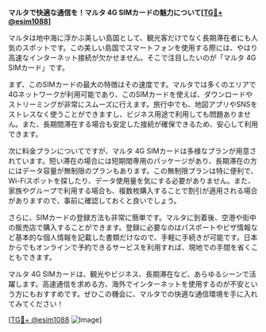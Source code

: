 **マルタで快適な通信を！マルタ 4G SIMカードの魅力について[[TG💪+ @esim1088](https://t.me/s/esim1088)]**

マルタは地中海に浮かぶ美しい島国として、観光客だけでなく長期滞在者にも人気のスポットです。この美しい島国でスマートフォンを使用する際には、やはり高速なインターネット接続が欠かせません。そこで注目したいのが「マルタ 4G SIMカード」です。

まず、このSIMカードの最大の特徴はその速度です。マルタでは多くのエリアで4Gネットワークが利用可能であり、このSIMカードを使えば、ダウンロードやストリーミングが非常にスムーズに行えます。旅行中でも、地図アプリやSNSをストレスなく使うことができますし、ビジネス用途で利用しても問題ありません。また、長期間滞在する場合も安定した接続が確保できるため、安心して利用できます。

次に料金プランについてですが、マルタ 4G SIMカードは多様なプランが用意されています。短い滞在の場合には短期間専用のパッケージがあり、長期滞在の方にはデータ容量が無制限のプランもあります。この無制限プランは特に便利で、Wi-Fiスポットを探したり、データ使用量を気にする必要がありません。また、家族やグループで利用する場合も、複数枚購入することで割引が適用される場合がありますので、事前に確認しておくと良いでしょう。

さらに、SIMカードの登録方法も非常に簡単です。マルタに到着後、空港や街中の販売店で購入することができます。登録に必要なのはパスポートやビザ情報など基本的な個人情報を記載した書類だけなので、手軽に手続きが可能です。日本からでもオンラインで予約できるサービスを利用すれば、現地での手間を省くこともできます。

マルタ 4G SIMカードは、観光やビジネス、長期滞在など、あらゆるシーンで活躍します。高速通信を求める方、海外でインターネットを使用するのが不安という方にもおすすめです。ぜひこの機会に、マルタでの快適な通信環境を手に入れてみてください！

[[TG💪+ @esim1088](https://t.me/s/esim1088) ![Image](https://i.postimg.cc/Y0z9fWf4/image.png)]